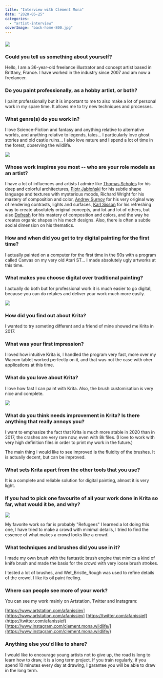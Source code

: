 ```yaml
---
title: "Interview with Clément Mona"
date: "2020-05-25"
categories: 
  - "artist-interview"
coverImage: "back-home-800.jpg"
---
```


### ![](/images/posts/2020/back-home-800.jpg)

### Could you tell us something about yourself?

Hello, I am a 36-year-old freelance illustrator and concept artist based in Brittany, France. I have worked in the industry since 2007 and am now a freelancer.

### Do you paint professionally, as a hobby artist, or both?

I paint professionally but it is important to me to also make a lot of personal work in my spare time. It allows me to try new techniques and processes.

### What genre(s) do you work in?

I love Science-Fiction and fantasy and anything relative to alternative worlds, and anything relative to legends, tales... I particularly love ghost stories and old castle ruins... I also love nature and I spend a lot of time in the forest, observing the wildlife.

![](/images/posts/2020/breathe-800.jpg)

### Whose work inspires you most -- who are your role models as an artist?

I have a lot of influences and artists I admire like [Thomas Scholes](https://www.artofscholes.com/) for his deep and colorful architectures, [Piotr Jabłoński](https://www.artstation.com/nicponim) for his subtle shape language and textures with mysterious moods, Richard Wright for his mastery of composition and color, [Andrey Surnov](https://www.artstation.com/tichy) for his very original way of rendering contrasts, lights and surfaces, [Karl Sisson](https://www.artstation.com/karls) for his refreshing way to create absolutely original concepts, and lot and lot of others, but also [Dofresh](https://www.artstation.com/dofresh) for his mastery of composition and colors, and the way he creates organic shapes in his mech designs. Also, there is often a subtle social dimension on his thematics.

### How and when did you get to try digital painting for the first time?

I actually painted on a computer for the first time in the 90s with a program called Canvas on my very old Atari ST... I made absolutely ugly artworks at this time.

### What makes you choose digital over traditional painting?

I actually do both but for professional work it is much easier to go digital, because you can do retakes and deliver your work much more easily.

![](/images/posts/2020/giant-statue-800.jpg)

### How did you find out about Krita?

I wanted to try someting different and a friend of mine showed me Krita in 2017.

### What was your first impression?

I loved how intuitive Krita is, I handled the program very fast, more over my Wacom tablet worked perfectly on it, and that was not the case with oher applications at this time.

### What do you love about Krita?

I love how fast I can paint with Krita. Also, the brush customisation is very nice and complete.

![](/images/posts/2020/dungeon-800.jpg)

### What do you think needs improvement in Krita? Is there anything that really annoys you?

I want to emphasize the fact that Krita is much more stable in 2020 than in 2017, the crashes are very rare now, even with 8k files. (I love to work with very high definition files in order to print my work in the future.)

The main thing I would like to see improved is the fluidity of the brushes. It is actually decent, but can be improved.

### What sets Krita apart from the other tools that you use?

It is a complete and reliable solution for digital painting, almost it is very light.

### If you had to pick one favourite of all your work done in Krita so far, what would it be, and why?

![](/images/posts/2020/refugees-800.jpg)

My favorite work so far is probably "Refugees" I learned a lot doing this one, I have tried to make a crowd with minimal details, I tried to find the essence of what makes a crowd looks like a crowd.

### What techniques and brushes did you use in it?

I made my own brush with the fantastic brush engine that mimics a kind of knife brush and made the basis for the crowd with very loose brush strokes.

I tested a lot of brushes, and Wet\_Bristle\_Rough was used to refine details of the crowd. I like its oil paint feeling.

### Where can people see more of your work?

You can see my work mainly on Artstation, Twitter and Instagram:

[https://www.artstation.com/afanissiev](https://www.artstation.com/afanissiev) [https://twitter.com/afanissief](https://twitter.com/afanissief) [https://www.instagram.com/clement.mona.wildlife/](https://www.instagram.com/clement.mona.wildlife/)

### Anything else you'd like to share?

I would like to encourage young artists not to give up, the road is long to learn how to draw, it is a long term project. If you train regularly, if you spend 10 minutes every day at drawing, I garantee you will be able to draw in the long term.
